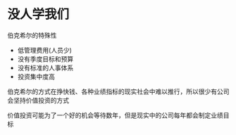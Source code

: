 # 没人学我们

伯克希尔的特殊性

- 低管理费用(人员少)
- 没有季度目标和预算
- 没有标准的人事体系
- 投资集中度高

伯克希尔的方式在挣快钱、各种业绩指标的现实社会中难以推行，所以很少有公司会坚持价值投资的方式

价值投资可能为了一个好的机会等待数年，但是现实中的公司每年都会制定业绩目标
